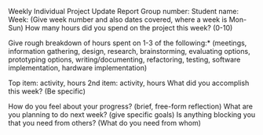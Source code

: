 Weekly Individual Project Update Report
Group number:
Student name:
Week: (Give week number and also dates covered, where a week is Mon-Sun)
How many hours did you spend on the project this week? (0-10)

Give rough breakdown of hours spent on 1-3 of the following:* (meetings, information gathering, design, research, brainstorming, evaluating options, prototyping options, writing/documenting, refactoring, testing, software implementation, hardware implementation)

Top item: activity, hours
2nd item: activity, hours
What did you accomplish this week? (Be specific)

How do you feel about your progress? (brief, free-form reflection)
What are you planning to do next week? (give specific goals)
Is anything blocking you that you need from others? (What do you need from whom)

